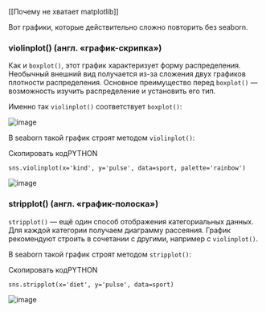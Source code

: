 [[Почему не хватает matplotlib]]

Вот графики, которые действительно сложно повторить без seaborn.

### violinplot() (англ. «график-скрипка»)

Как и `boxplot()`, этот график характеризует форму распределения. Необычный внешний вид получается из-за сложения двух графиков плотности распределения. Основное преимущество перед `boxplot()` — возможность изучить распределение и установить его тип.

Именно так `violinplot()` соответствует `boxplot()`:

![image](https://pictures.s3.yandex.net/resources/12_1570438507.jpg)

В seaborn такой график строят методом `violinplot()`:

Скопировать кодPYTHON

```
sns.violinplot(x='kind', y='pulse', data=sport, palette='rainbow') 
```

![image](https://pictures.s3.yandex.net/resources/Untitled-dafdb3de-4276-4b87-8506-4f78d290ee40_1570327239.png)

### stripplot() (англ. «график-полоска»)

`stripplot()` — ещё один способ отображения категориальных данных. Для каждой категории получаем диаграмму рассеяния. График рекомендуют строить в сочетании с другими, например с `violinplot()`.

В seaborn такой график строят методом `stripplot()`:

Скопировать кодPYTHON

```
sns.stripplot(x='diet', y='pulse', data=sport) 
```

![image](https://pictures.s3.yandex.net/resources/Untitled-c4347238-2b0c-4646-9382-d527f60e302b_1570327244.png)